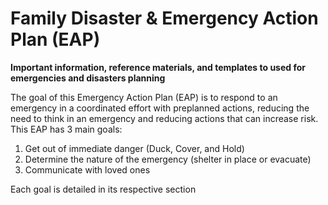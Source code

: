 
# Family Disaster & Emergency Action Plan (EAP)

**Important information, reference materials, and templates to used for emergencies and disasters planning**

 The goal of this Emergency Action Plan (EAP) is to respond to an emergency in a coordinated effort with  preplanned actions, reducing the need to think in an emergency and reducing actions that can increase risk.  This EAP has 3 main goals:


1. Get out of immediate danger (Duck, Cover, and Hold)
2. Determine the nature of the emergency (shelter in place or evacuate)
3. Communicate with loved ones

Each goal is detailed in its respective section
<TOC>
